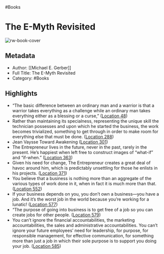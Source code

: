 #Books 


# The E-Myth Revisited
![rw-book-cover](https://images-na.ssl-images-amazon.com/images/I/51-J8ih05kL._SL200_.jpg)

## Metadata
- Author: [[Michael E. Gerber]]
- Full Title: The E-Myth Revisited
- Category: #Books

## Highlights
- “The basic difference between an ordinary man and a warrior is that a warrior takes everything as a challenge while an ordinary man takes everything either as a blessing or a curse,” ([Location 48](https://readwise.io/to_kindle?action=open&asin=B000RO9VJK&location=48))
- Rather than maintaining its specialness, representing the unique skill the technician possesses and upon which he started the business, the work becomes trivialized, something to get through in order to make room for everything else that must be done. ([Location 288](https://readwise.io/to_kindle?action=open&asin=B000RO9VJK&location=288))
- Jean Vaysse Toward Awakening ([Location 301](https://readwise.io/to_kindle?action=open&asin=B000RO9VJK&location=301))
- The Entrepreneur lives in the future, never in the past, rarely in the present. He’s happiest when left free to construct images of “what-if” and “if-when.” ([Location 363](https://readwise.io/to_kindle?action=open&asin=B000RO9VJK&location=363))
- Given his need for change, The Entrepreneur creates a great deal of havoc around him, which is predictably unsettling for those he enlists in his projects. ([Location 371](https://readwise.io/to_kindle?action=open&asin=B000RO9VJK&location=371))
- You believe that a business is nothing more than an aggregate of the various types of work done in it, when in fact it is much more than that. ([Location 552](https://readwise.io/to_kindle?action=open&asin=B000RO9VJK&location=552))
- If your business depends on you, you don’t own a business—you have a job. And it’s the worst job in the world because you’re working for a lunatic! ([Location 577](https://readwise.io/to_kindle?action=open&asin=B000RO9VJK&location=577))
- “The purpose of going into business is to get free of a job so you can create jobs for other people. ([Location 579](https://readwise.io/to_kindle?action=open&asin=B000RO9VJK&location=579))
- You can’t ignore the financial accountabilities, the marketing accountabilities, the sales and administrative accountabilities. You can’t ignore your future employees’ need for leadership, for purpose, for responsible management, for effective communication, for something more than just a job in which their sole purpose is to support you doing your job. ([Location 585](https://readwise.io/to_kindle?action=open&asin=B000RO9VJK&location=585))
